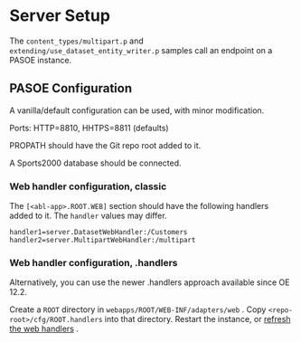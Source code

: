 # Server Setup #

The `content_types/multipart.p` and `extending/use_dataset_entity_writer.p` samples call an endpoint on a PASOE instance.

## PASOE Configuration ##
A vanilla/default configuration can be used, with minor modification.

Ports: HTTP=8810, HHTPS=8811 (defaults)

PROPATH should have the Git repo root added to it.

A Sports2000 database should be connected.

### Web handler configuration, classic ###

The `[<abl-app>.ROOT.WEB]` section should have the following handlers added to it. The `handler` values may differ.
```
handler1=server.DatasetWebHandler:/Customers
handler2=server.MultipartWebHandler:/multipart
```

### Web handler configuration, .handlers ###
Alternatively, you can use the newer .handlers approach available since OE 12.2.

Create a `ROOT` directory in `webapps/ROOT/WEB-INF/adapters/web` .
Copy `<repo-root>/cfg/ROOT.handlers` into that directory.
Restart the instance, or [refresh the web handlers](https://docs.progress.com/bundle/pas-for-openedge-reference-122/page/Refresh-web-handlers-for-an-ABL-web-application-jmx-refreshWeb.html) .
